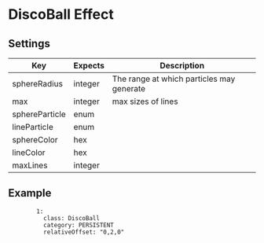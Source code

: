 # DiscoBall Effect

## Settings

| Key    | Expects | Description                               |
| ------ | ------- | ----------------------------------------- |
| sphereRadius | integer | The range at which particles may generate |
| max | integer | max sizes of lines |
| sphereParticle | enum | | 
| lineParticle | enum | |
| sphereColor | hex | | 
| lineColor | hex | | 
| maxLines | integer | |

## Example

```YML
        1:
          class: DiscoBall
          category: PERSISTENT
          relativeOffset: "0,2,0"
```
